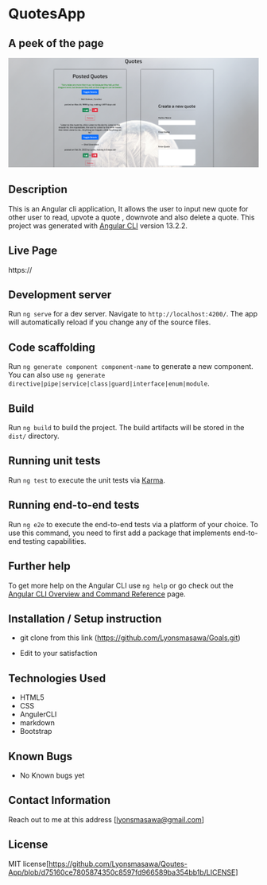 # QuotesApp

## A peek of the page
<img src="pro1.png">

## Description

This is an Angular cli application, It allows the user to input new quote for other user to read, upvote a quote , downvote and also delete a quote. 
This project was generated with [Angular CLI](https://github.com/angular/angular-cli) version 13.2.2.

## Live Page 
https://

## Development server

Run `ng serve` for a dev server. Navigate to `http://localhost:4200/`. The app will automatically reload if you change any of the source files.

## Code scaffolding

Run `ng generate component component-name` to generate a new component. You can also use `ng generate directive|pipe|service|class|guard|interface|enum|module`.

## Build

Run `ng build` to build the project. The build artifacts will be stored in the `dist/` directory.

## Running unit tests

Run `ng test` to execute the unit tests via [Karma](https://karma-runner.github.io).

## Running end-to-end tests

Run `ng e2e` to execute the end-to-end tests via a platform of your choice. To use this command, you need to first add a package that implements end-to-end testing capabilities.

## Further help

To get more help on the Angular CLI use `ng help` or go check out the [Angular CLI Overview and Command Reference](https://angular.io/cli) page.


## Installation / Setup instruction

* git clone from this link (https://github.com/Lyonsmasawa/Goals.git)

* Edit to your satisfaction

## Technologies Used

* HTML5
* CSS
* AngulerCLI
* markdown
* Bootstrap 

## Known Bugs
* No Known bugs yet

## Contact Information 

Reach out to me at this address [lyonsmasawa@gmail.com]

## License
MIT license[https://github.com/Lyonsmasawa/Qoutes-App/blob/d75160ce7805874350c8597fd966589ba354bb1b/LICENSE]